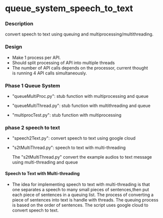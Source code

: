 # queue_system_speech_to_text

### Description

convert speech to text using queuing and multiprocessing/multithreading.

### Design

- Make 1 process per API. <br />
- Should split processing of API into multiple threads <br />
- The number of API calls depends on the processor, current thought <br />
is running 4 API calls simultaneously. <br />

### Phase 1 Queue System

- "queueMultiProc.py": stub function with multiprocessing and queue

- "queueMultiThread.py": stub function with multithreading and queue

- "multiprocTest.py": stub function with multiprocessing

### phase 2 speech to text

- "speech2Text.py": convert speech to text using google cloud

- "s2tMultiThread.py": speech to text with multi-threading
	
	The "s2tMultiThread.py" convert the example audios to text message using multi-threading and queue

#### Speech to Text with Multi-threading

- The idea for implementing speech to text with multi-threading is that one separates a speech to many small 
pieces of sentences,then put each piece of sentences in a queuing list. The process of converting a piece 
of sentences into text is handle with threads. The queuing process is based on the order of sentences. The 
script uses google cloud to convert speech to text.





